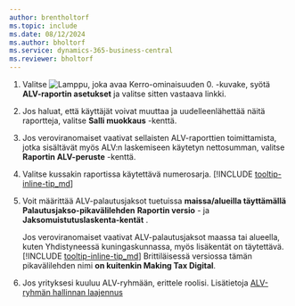 ```yaml
---
author: brentholtorf
ms.topic: include
ms.date: 08/12/2024
ms.author: bholtorf
ms.service: dynamics-365-business-central
ms.reviewer: bholtorf
---
```


1. Valitse ![Lamppu, joka avaa Kerro-ominaisuuden 0.](../media/ui-search/search_small.png "Kerro, mitä haluat tehdä") -kuvake, syötä **ALV-raportin asetukset** ja valitse sitten vastaava linkki.  
2. Jos haluat, että käyttäjät voivat muuttaa ja uudelleenlähettää näitä raportteja, valitse **Salli muokkaus** -kenttä.  
3. Jos veroviranomaiset vaativat sellaisten ALV-raporttien toimittamista, jotka sisältävät myös ALV:n laskemiseen käytetyn nettosumman, valitse **Raportin ALV-peruste** -kenttä.  
4. Valitse kussakin raportissa käytettävä numerosarja. [!INCLUDE [tooltip-inline-tip_md](tooltip-inline-tip_md.md)]  
5. Voit määrittää ALV-palautusjaksot tuetuissa **maissa/alueilla täyttämällä Palautusjakso-pikavälilehden**  **Raportin versio** - ja **Jaksomuistutuslaskenta-kentät** .  

    Jos veroviranomaiset vaativat ALV-palautusjaksot maassa tai alueella, kuten Yhdistyneessä kuningaskunnassa, myös lisäkentät on täytettävä. [!INCLUDE [tooltip-inline-tip_md](tooltip-inline-tip_md.md)]  Brittiläisessä versiossa tämän pikavälilehden nimi **on kuitenkin Making Tax Digital**.
6. Jos yrityksesi kuuluu ALV-ryhmään, erittele roolisi. Lisätietoja [ALV-ryhmän hallinnan laajennus](../ui-extensions-vat-group.md)  
